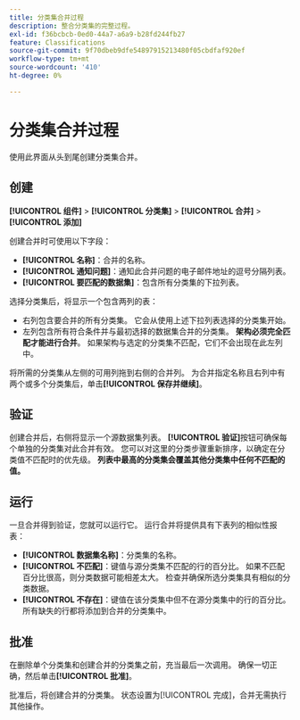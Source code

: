 ```yaml
---
title: 分类集合并过程
description: 整合分类集的完整过程。
exl-id: f36bcbcb-0ed0-44a7-a6a9-b28fd244fb27
feature: Classifications
source-git-commit: 9f70dbeb9dfe54897915213480f05cbdfaf920ef
workflow-type: tm+mt
source-wordcount: '410'
ht-degree: 0%

---
```


# 分类集合并过程

使用此界面从头到尾创建分类集合并。

## 创建

**[!UICONTROL 组件]** > **[!UICONTROL 分类集]** > **[!UICONTROL 合并]** > **[!UICONTROL 添加]**

创建合并时可使用以下字段：

* **[!UICONTROL 名称]**：合并的名称。
* **[!UICONTROL 通知问题]**：通知此合并问题的电子邮件地址的逗号分隔列表。
* **[!UICONTROL 要匹配的数据集]**：包含所有分类集的下拉列表。

选择分类集后，将显示一个包含两列的表：

* 右列包含要合并的所有分类集。 它会从使用上述下拉列表选择的分类集开始。
* 左列包含所有符合条件并与最初选择的数据集合并的分类集。 **架构必须完全匹配才能进行合并**。 如果架构与选定的分类集不匹配，它们不会出现在此左列中。

将所需的分类集从左侧的可用列拖到右侧的合并列。 为合并指定名称且右列中有两个或多个分类集后，单击&#x200B;**[!UICONTROL 保存并继续]**。

## 验证

创建合并后，右侧将显示一个源数据集列表。 **[!UICONTROL 验证]**&#x200B;按钮可确保每个单独的分类集对此合并有效。 您可以对这里的分类步骤重新排序，以确定在分类值不匹配时的优先级。 **列表中最高的分类集会覆盖其他分类集中任何不匹配的值。**

## 运行

一旦合并得到验证，您就可以运行它。 运行合并将提供具有下表列的相似性报表：

* **[!UICONTROL 数据集名称]**：分类集的名称。
* **[!UICONTROL 不匹配]**：键值与源分类集不匹配的行的百分比。 如果不匹配百分比很高，则分类数据可能相差太大。 检查并确保所选分类集具有相似的分类数据。
* **[!UICONTROL 不存在]**：键值在该分类集中但不在源分类集中的行的百分比。 所有缺失的行都将添加到合并的分类集中。

## 批准

在删除单个分类集和创建合并的分类集之前，充当最后一次调用。 确保一切正确，然后单击&#x200B;**[!UICONTROL 批准]**。

批准后，将创建合并的分类集。 状态设置为[!UICONTROL 完成]，合并无需执行其他操作。
